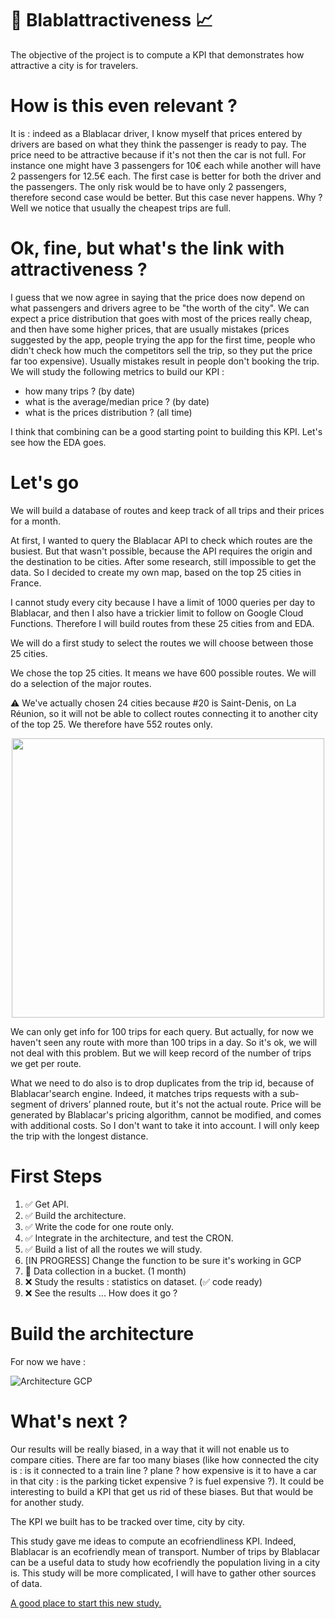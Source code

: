 


# 🚗 Blablattractiveness  📈
The objective of the project is to compute a KPI that demonstrates how attractive a city is for travelers. 

# How is this even relevant ?
It is : indeed as a Blablacar driver, I know myself that prices entered by drivers are based on what they think the passenger is ready to pay. The price need to be attractive because if it's not then the car is not full. For instance one might have 3 passengers for 10€ each while another will have 2 passengers for 12.5€ each. The first case is better for both the driver and the passengers. The only risk would be to have only 2 passengers, therefore second case would be better. But this case never happens. Why ? Well we notice that usually the cheapest trips are full. 

# Ok, fine, but what's the link with attractiveness ?
I guess that we now agree in saying that the price does now depend on what passengers and drivers agree to be "the worth of the city". 
We can expect a price distribution that goes with most of the prices really cheap, and then have some higher prices, that are usually mistakes (prices suggested by the app, people trying the app for the first time, people who didn't check how much the competitors sell the trip, so they put the price far too expensive). Usually mistakes result in people don't booking the trip. We will study the following metrics to build our KPI : 

 - how many trips ? (by date)
 -  what is the average/median price ? (by date)
 - what is the prices distribution ? (all time)
<!--- - how many people did this trip on Friday, 6:00 PM ?
 - how many people by car (average/median) ? 
 - ratio nb-of-people/total-seats-in-the-car ? average/median -->

I think that combining can be a good starting point to building this KPI. Let's see how the EDA goes.

# Let's go
We will build a database of routes and keep track of all trips and their prices for a month.

At first, I wanted to query the Blablacar API to check which routes are the busiest. But that wasn't possible, because the API requires the origin and the destination to be cities. After some research, still impossible to get the data. So I decided to create my own map, based on the top 25 cities in France.

I cannot study every city because I have a limit of 1000 queries per day to Blablacar, and then I also have a trickier limit to follow on Google Cloud Functions. Therefore I will build routes from these 25 cities from and EDA. 

We will do a first study to select the routes we will choose between those 25 cities. 


We chose the top 25 cities. It means we have 600 possible routes. We will do a selection of the major routes.

⚠️ We've actually chosen 24 cities because #20 is Saint-Denis, on La Réunion, so it will not be able to collect routes connecting it to another city of the top 25. We therefore have 552 routes only.

<p align="center">
<img src="https://github.com/GHCamille/blablattractivity/blob/master/Pictures/blabla_shortlisted_cities.jpg" width="500" height="447">
</p>

We can only get info for 100 trips for each query. But actually, for now we haven't seen any route with more than 100 trips in a day. So it's ok, we will not deal with this problem. But we will keep record of the number of trips we get per route.

What we need to do also is to drop duplicates from the trip id, because of Blablacar'search engine. Indeed, it matches trips requests with a sub-segment of drivers’ planned route, but it's not the actual route. Price will be generated by Blablacar's pricing algorithm, cannot be modified, and comes with additional costs. So I don't want to take it into account. I will only keep the trip with the longest distance.

# First Steps
1) ✅ Get API.
2) ✅ Build the architecture.
3) ✅  Write the code for one route only.
4) ✅ Integrate in the architecture, and test the CRON.
5) ✅ Build a list of all the routes we will study.
5) [IN PROGRESS] Change the function to be sure it's working in GCP
6) 🔁 Data collection in a bucket. (1 month)
7) ❌ Study the results : statistics on dataset. (✅ code ready)
8) ❌ See the results ... How does it go ?

# Build the architecture
For now we have : 

![Architecture GCP](https://github.com/GHCamille/blablattractivity/blob/master/Pictures/GoogleCloudArc.png)


# What's next ?
Our results will be really biased, in a way that it will not enable us to compare cities. There are far too many biases (like how connected the city is : is it connected to a train line ? plane ? how expensive is it to have a car in that city : is the parking ticket expensive ? is fuel expensive ?). It could be interesting to build a KPI that get us rid of these biases. But that would be for another study.

The KPI we built has to be tracked over time, city by city.

This study gave me ideas to compute an ecofriendliness KPI. Indeed, Blablacar is an ecofriendly mean of transport. Number of trips by Blablacar can be a useful data to study how ecofriendly the population living in a city is. 
This study will be more complicated, I will have to gather other sources of data. 

[A good place to start this new study.](https://blog.blablacar.fr/blablalife/lp/zeroemptyseats)

 
